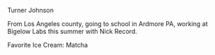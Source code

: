 Turner Johnson

From Los Angeles county, going to school in Ardmore PA, working at Bigelow Labs this summer with Nick Record.

Favorite Ice Cream: Matcha
